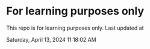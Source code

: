 # For learning purposes only
This repo is for learning purposes only.
Last updated at

Saturday, April 13, 2024 11:18:02 AM


